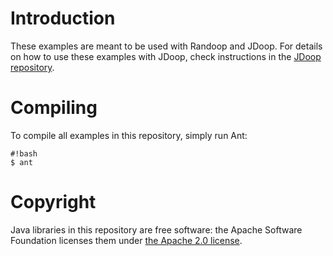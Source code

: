 # Introduction

These examples are meant to be used with Randoop and JDoop. For
details on how to use these examples with JDoop, check instructions in
the [JDoop repository][0].

# Compiling

To compile all examples in this repository, simply run Ant:

```
#!bash
$ ant
```

# Copyright

Java libraries in this repository are free software: the Apache
Software Foundation licenses them under [the Apache 2.0 license][1].

[0]: https://github.com/psycopaths/jdoop
[1]: http://www.apache.org/licenses/LICENSE-2.0
